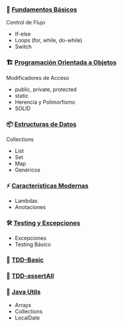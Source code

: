 ### 🔰 [Fundamentos Básicos](control-de-flujo.md)
   Control de Flujo
   - If-else
   - Loops (for, while, do-while)
   - Switch

### 🏗 [Programación Orientada a Objetos](programacion-orientada-objetos.md)
   Modificadores de Acceso
   - public, private, protected
   - static
   - Herencia y Polimorfismo
   - SOLID

### 📦 [Estructuras de Datos](estructuras-de-datos.md)
   Collections
   - List
   - Set
   - Map
   - Genéricos

### ⚡ [Características Modernas](caracteristicas-modernas.md)
   - Lambdas
   - Anotaciones

### 🛠 [Testing y Excepciones](testing-y-excepciones.md)
   - Excepciones
   - Testing Básico

### 🧪 [TDD-Basic](tdd-basic.md)

### 🧪 [TDD-assertAll](tdd-y-assertAll.md)

### 🔧 [Java Utils](java-utils.md)
   - Arrays
   - Collections
   - LocalDate
     











